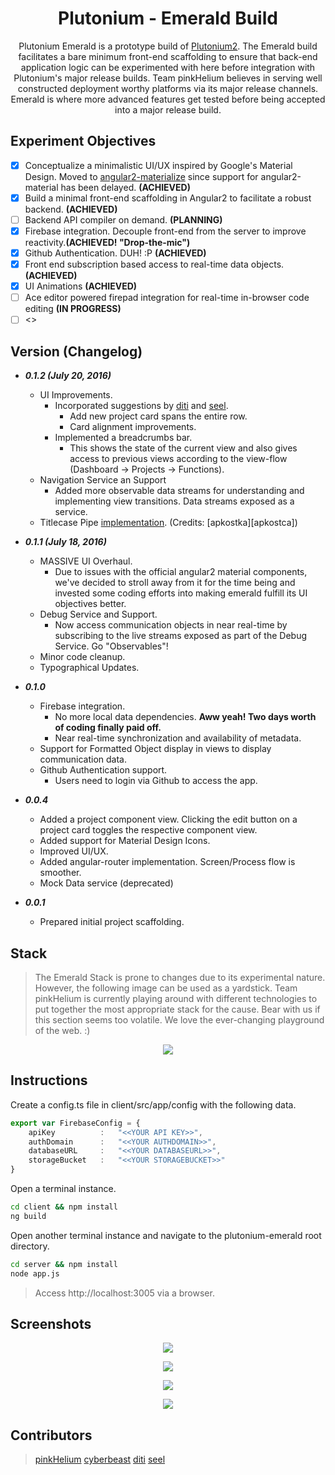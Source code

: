 <p align="center">
  <h1 align="center">Plutonium - Emerald Build</h1>
  <p align="center">Plutonium Emerald is a prototype build of <a href="https://github.com/pinkhelium/plutonium2">Plutonium2</a>. The Emerald build facilitates a bare minimum front-end scaffolding to ensure that back-end application logic can be experimented with here before integration with Plutonium's major release builds. Team pinkHelium believes in serving well constructed deployment worthy platforms via its major release channels. Emerald is where more advanced features get tested before being accepted into a major release build.</p>
</p>

## Experiment Objectives
- [x] Conceptualize a minimalistic UI/UX inspired by Google's Material Design. Moved to [angular2-materialize][angular2-materialize] since support for angular2-material has been delayed. **(ACHIEVED)**
- [x] Build a minimal front-end scaffolding in Angular2 to facilitate a robust backend. **(ACHIEVED)**
- [ ] Backend API compiler on demand. **(PLANNING)**
- [x] Firebase integration. Decouple front-end from the server to improve reactivity.**(ACHIEVED! "Drop-the-mic")**
- [x] Github Authentication. DUH! :P **(ACHIEVED)**
- [x] Front end subscription based access to real-time data objects. **(ACHIEVED)**
- [x] UI Animations **(ACHIEVED)**
- [ ] Ace editor powered firepad integration for real-time in-browser code editing **(IN PROGRESS)**
- [ ] <<ADD MORE>>

## Version (Changelog)
* ***0.1.2 (July 20, 2016)***
    * UI Improvements. 
        * Incorporated suggestions by [diti][diti] and [seel][seel].
            * Add new project card spans the entire row.
            * Card alignment improvements.
        * Implemented a breadcrumbs bar.
            * This shows the state of the current view and also gives access to previous views according to the view-flow (Dashboard -> Projects -> Functions).
    * Navigation Service an Support
        * Added more observable data streams for understanding and implementing view transitions. Data streams exposed as a service.
    * Titlecase Pipe [implementation][apkostka-angular2TitleCase]. (Credits: [apkostka][apkostca])
* ***0.1.1 (July 18, 2016)***
    * MASSIVE UI Overhaul. 
        * Due to issues with the official angular2 material components, we've decided to stroll away from it for the time being and invested some coding efforts into making emerald fulfill its UI objectives better.
    * Debug Service and Support. 
        * Now access communication objects in near real-time by subscribing to the live streams exposed as part of the Debug Service. Go "Observables"!
    * Minor code cleanup.
    * Typographical Updates.
* ***0.1.0***
    * Firebase integration. 
        * No more local data dependencies. **Aww yeah! Two days worth of coding finally paid off.**
        * Near real-time synchronization and availability of metadata.
    * Support for Formatted Object display in views to display communication data.
    * Github Authentication support.
        * Users need to login via Github to access the app.
* ***0.0.4***
    * Added a project component view. Clicking the edit button on a project card toggles the respective component view.
    * Added support for Material Design Icons.
    * Improved UI/UX.
    * Added angular-router implementation. Screen/Process flow is smoother.
    * Mock Data service (deprecated)

* ***0.0.1*** 
    *  Prepared initial project scaffolding.

## Stack
> The Emerald Stack is prone to changes due to its experimental nature. However, the following image can be used as a yardstick. Team pinkHelium is currently playing around with different technologies to put together the most appropriate stack for the cause. Bear with us if this section seems too volatile. We love the ever-changing playground of the web. :)

<p align="center">
    <img src="https://docs.google.com/drawings/d/1yV-FcNkknzPuRIybjUT3yKvG6EuWBVnZgJvsuGoHgD0/pub?w=586&h=451">
</p>

## Instructions
Create a config.ts file in client/src/app/config with the following data.
```ts
export var FirebaseConfig = {
    apiKey          :   "<<YOUR API KEY>>",
    authDomain      :   "<<YOUR AUTHDOMAIN>>",
    databaseURL     :   "<<YOUR DATABASEURL>>",
    storageBucket   :   "<<YOUR STORAGEBUCKET>>"
}
```

Open a terminal instance.
```bash
cd client && npm install
ng build
```

Open another terminal instance and navigate to the plutonium-emerald root directory.
```bash
cd server && npm install
node app.js
```

> Access http://localhost:3005 via a browser.

## Screenshots
<p align="center">
    <img src="https://docs.google.com/drawings/d/1y0nYXMsW79AZaIsOnI_lOoC48wA7HWMTJOUjywd-Mlc/pub?w=480&h=360">
</p>
<p align="center">
    <img src="https://docs.google.com/drawings/d/10CIjGS_2k7ikN0ZakfHgqZea70Kv7D1l_eatAMCXA5Q/pub?w=480&h=360">
</p>
<p align="center">
    <img src="https://docs.google.com/drawings/d/1-Dr7_lePyzfnxhx3lTXRkoIgb0Cu624du4Hlg9XDX9I/pub?w=480&h=360">
</p>
<p align="center">
    <img src="https://docs.google.com/drawings/d/1LH0uUf4allVK2-e3gAt4wZd6J_RSabWvUKh0IMKybaI/pub?w=480&h=360">
</p>

## Contributors
> [pinkHelium][pinkHelium_Members]
> [cyberbeast][cyberbeast]
> [diti][diti]
> [seel][seel]



[pinkHelium_Members]: https://github.com/orgs/pinkhelium/people
[Plutonium2]: https://github.com/pinkhelium/plutonium2
[cyberbeast]: https://github.com/cyberbeast
[seel]: https://github.com/abinavseelan
[diti]: https://github.com/rheaditi
[angular2-materialize]: https://www.npmjs.com/package/angular2-materialize
[apkostka]: https://gist.github.com/apkostka
[apkostka-angular2TitleCase]: https://gist.github.com/apkostka/a42b2f23df033872ae406549ab1a1c2e
